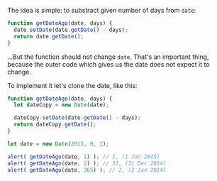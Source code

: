 The idea is simple: to substract given number of days from `date`:

```js
function getDateAgo(date, days) {
  date.setDate(date.getDate() - days);
  return date.getDate();
}
```

...But the function should not change `date`. That's an important thing, because the outer code which gives us the date does not expect it to change.

To implement it let's clone the date, like this:

```js run demo
function getDateAgo(date, days) {
  let dateCopy = new Date(date);

  dateCopy.setDate(date.getDate() - days);
  return dateCopy.getDate();
}

let date = new Date(2015, 0, 2);

alert( getDateAgo(date, 1) ); // 1, (1 Jan 2015)
alert( getDateAgo(date, 2) ); // 31, (31 Dec 2014)
alert( getDateAgo(date, 365) ); // 2, (2 Jan 2014)
```

